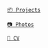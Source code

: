 [```📦 Projects```](https://petingo.ch/)

[```📷 Photos```](https://vsco.co/petingo/gallery)

[```📑 CV```](https://cv.petingo.ch/)


<!---
Petingo/Petingo is a ✨ special ✨ repository because its `README.md` (this file) appears on your GitHub profile.
You can click the Preview link to take a look at your changes.
--->
